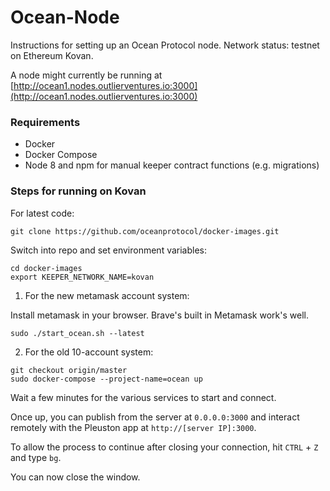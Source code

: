 # Ocean-Node

Instructions for setting up an Ocean Protocol node. Network status: testnet on Ethereum Kovan.

A node might currently be running at [http://ocean1.nodes.outlierventures.io:3000](http://ocean1.nodes.outlierventures.io:3000)

### Requirements
- Docker
- Docker Compose
- Node 8 and npm for manual keeper contract functions (e.g. migrations)


### Steps for running on Kovan

For latest code:
```
git clone https://github.com/oceanprotocol/docker-images.git
```

Switch into repo and set environment variables:
```
cd docker-images
export KEEPER_NETWORK_NAME=kovan
```

1. For the new metamask account system:

Install metamask in your browser. Brave's built in Metamask work's well.
```
sudo ./start_ocean.sh --latest
```

2. For the old 10-account system:
```
git checkout origin/master
sudo docker-compose --project-name=ocean up
```

Wait a few minutes for the various services to start and connect.

Once up, you can publish from the server at `0.0.0.0:3000` and interact remotely with the Pleuston app at `http://[server IP]:3000`.

To allow the process to continue after closing your connection, hit `CTRL` + `Z` and type `bg`.

You can now close the window.
